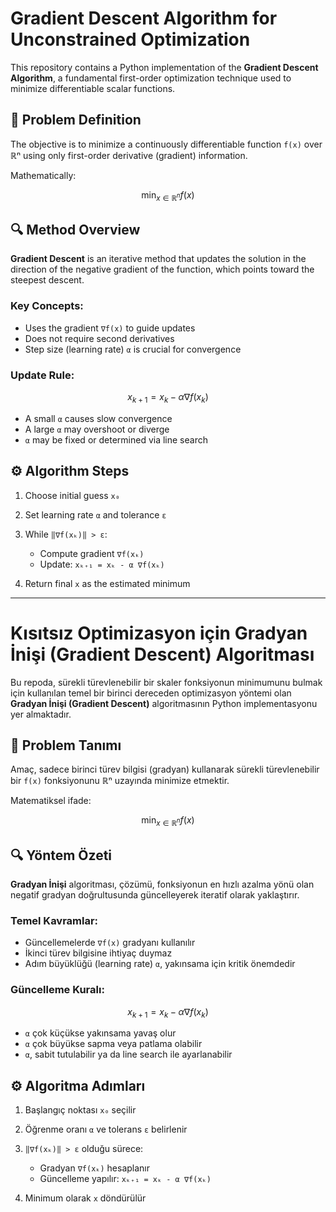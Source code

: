 # Gradient Descent Algorithm for Unconstrained Optimization

This repository contains a Python implementation of the **Gradient Descent Algorithm**, a fundamental first-order optimization technique used to minimize differentiable scalar functions.

## 📌 Problem Definition

The objective is to minimize a continuously differentiable function `f(x)` over ℝⁿ using only first-order derivative (gradient) information.

Mathematically:

```math
\min_{x \in \mathbb{R}^n} f(x)
````

## 🔍 Method Overview

**Gradient Descent** is an iterative method that updates the solution in the direction of the negative gradient of the function, which points toward the steepest descent.

### Key Concepts:

* Uses the gradient `∇f(x)` to guide updates
* Does not require second derivatives
* Step size (learning rate) `α` is crucial for convergence

### Update Rule:

```math
x_{k+1} = x_k - \alpha \nabla f(x_k)
```

* A small `α` causes slow convergence
* A large `α` may overshoot or diverge
* `α` may be fixed or determined via line search

## ⚙️ Algorithm Steps

1. Choose initial guess `x₀`
2. Set learning rate `α` and tolerance `ε`
3. While `‖∇f(xₖ)‖ > ε`:

   * Compute gradient `∇f(xₖ)`
   * Update: `xₖ₊₁ = xₖ - α ∇f(xₖ)`
4. Return final `x` as the estimated minimum

---

# Kısıtsız Optimizasyon için Gradyan İnişi (Gradient Descent) Algoritması

Bu repoda, sürekli türevlenebilir bir skaler fonksiyonun minimumunu bulmak için kullanılan temel bir birinci dereceden optimizasyon yöntemi olan **Gradyan İnişi (Gradient Descent)** algoritmasının Python implementasyonu yer almaktadır.

## 📌 Problem Tanımı

Amaç, sadece birinci türev bilgisi (gradyan) kullanarak sürekli türevlenebilir bir `f(x)` fonksiyonunu ℝⁿ uzayında minimize etmektir.

Matematiksel ifade:

```math
\min_{x \in \mathbb{R}^n} f(x)
```

## 🔍 Yöntem Özeti

**Gradyan İnişi** algoritması, çözümü, fonksiyonun en hızlı azalma yönü olan negatif gradyan doğrultusunda güncelleyerek iteratif olarak yaklaştırır.

### Temel Kavramlar:

* Güncellemelerde `∇f(x)` gradyanı kullanılır
* İkinci türev bilgisine ihtiyaç duymaz
* Adım büyüklüğü (learning rate) `α`, yakınsama için kritik önemdedir

### Güncelleme Kuralı:

```math
x_{k+1} = x_k - \alpha \nabla f(x_k)
```

* `α` çok küçükse yakınsama yavaş olur
* `α` çok büyükse sapma veya patlama olabilir
* `α`, sabit tutulabilir ya da line search ile ayarlanabilir

## ⚙️ Algoritma Adımları

1. Başlangıç noktası `x₀` seçilir
2. Öğrenme oranı `α` ve tolerans `ε` belirlenir
3. `‖∇f(xₖ)‖ > ε` olduğu sürece:

   * Gradyan `∇f(xₖ)` hesaplanır
   * Güncelleme yapılır: `xₖ₊₁ = xₖ - α ∇f(xₖ)`
4. Minimum olarak `x` döndürülür
